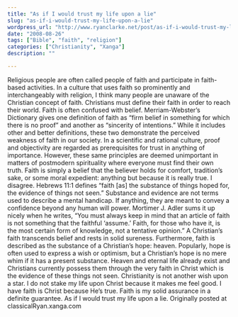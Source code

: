 ```yaml
---
title: "As if I would trust my life upon a lie"
slug: "as-if-i-would-trust-my-life-upon-a-lie"
wordpress_url: "http://www.ryanclarke.net/post/as-if-i-would-trust-my-life-upon-a-lie/"
date: "2008-08-26"
tags: ["Bible", "faith", "religion"]
categories: ["Christianity", "Xanga"]
description: ""

---
```


Religious people are often called people of faith and participate in faith-based activities. In a culture that uses faith so prominently and interchangeably with religion, I think many people are unaware of the Christian concept of faith. Christians must define their faith in order to reach their world.
Faith is often confused with belief. Merriam-Webster’s Dictionary gives one definition of faith as “firm belief in something for which there is no proof” and another as “sincerity of intentions.” While it includes other and better definitions, these two demonstrate the perceived weakness of faith in our society.
In a scientific and rational culture, proof and objectivity are regarded as prerequisites for trust in anything of importance. However, these same principles are deemed unimportant in matters of postmodern spirituality where everyone must find their own truth. Faith is simply a belief that the believer holds for comfort, tradition’s sake, or some moral expedient: anything but because it is really true.
I disagree. Hebrews 11:1 defines “faith [as] the substance of things hoped for, the evidence of things not seen.” Substance and evidence are not terms used to describe a mental handicap. If anything, they are meant to convey a confidence beyond any human will power. Mortimer J. Adler sums it up nicely when he writes, “You must always keep in mind that an article of faith is not something that the faithful ‘assume.’ Faith, for those who have it, is the most certain form of knowledge, not a tentative opinion.” A Christian’s faith transcends belief and rests in solid sureness.
Furthermore, faith is described as the substance of a Christian’s hope: heaven. Popularly, hope is often used to express a wish or optimism, but a Christian’s hope is no mere whim if it has a present substance. Heaven and eternal life already exist and Christians currently possess them through the very faith in Christ which is the evidence of these things not seen.
Christianity is not another wish upon a star. I do not stake my life upon Christ because it makes me feel good. I have faith is Christ because He’s true. Faith is my solid assurance in a definite guarantee. As if I would trust my life upon a lie.
Originally posted at classicalRyan.xanga.com
